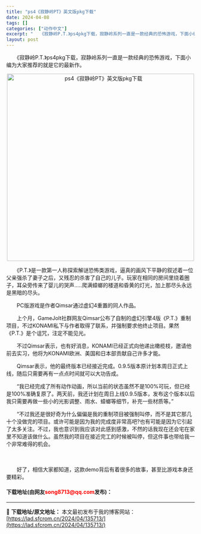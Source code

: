 ```yaml
---
title: "ps4《寂静岭PT》英文版pkg下载"
date: 2024-04-08
tags: []
categories: ["动作中文"]
excerpt: "　　《寂静岭P.T.》ps4pkg下载，寂静岭系列一直是一款经典的恐怖游戏，下面小编为大家推荐的就是它的最新作。 　　《P.T.》是一款第一人称探索解谜恐怖类游戏，逼真的画风下平静的叙述着一位父亲强杀了妻子之后，又残忍的杀害了自己的儿子。玩家在相同的房间里绕着圈子，耳朵旁传来了婴儿的哭声.....爬&hellip;"
layout: post
---
```


 <p>　　《寂静岭P.T.》ps4pkg下载，寂静岭系列一直是一款经典的恐怖游戏，下面小编为大家推荐的就是它的最新作。</p> <p align="center"><img border="0" src="https://lad.sfcrom.cn/wp-content/uploads/2024/04/20240408_66135829a94f4.webp" width="500" alt="ps4《寂静岭PT》英文版pkg下载" /></p> <p>　　《P.T.》是一款第一人称探索解谜恐怖类游戏，逼真的画风下平静的叙述着一位父亲强杀了妻子之后，又残忍的杀害了自己的儿子。玩家在相同的房间里绕着圈子，耳朵旁传来了婴儿的哭声.....爬满蟑螂的楼道和昏黄的灯光，加上那尽头永远是黑暗的尽头。</p> <p>　　PC版游戏是作者Qimsar通过虚幻4重置的同人作品。</p> <p>　　上个月，GameJolt社群网友Qimsar公布了自制的虚幻引擎4版《P.T.》重制项目，不过KONAMI私下与作者取得了联系，并强制要求他终止项目。果然《P.T.》是个诅咒，注定不能见光。</p> <p>　　不过Qimsar表示，也有好消息，KONAMI已经正式向他递出橄榄枝，邀请他前去实习，他将为KONAMI欧洲、美国和日本部贡献自己许多才能。</p> <p>　　Qimsar表示，他的最终版本已经接近完成。0.9.5版本原计划本周日正式上线，随后只需要再有一点点时间就可以大功告成。</p> <p>　　&ldquo;我已经完成了所有动作动画，所以当前的状态虽然不是100%可玩，但已经是100%准确复原了。两天前，我还计划在周日上线0.9.5版本，发布这个版本以后我只需要再做一些小的光影调整、雨水、蟑螂等细节，补充一些材质等。&rdquo;</p> <p>　　&ldquo;不过我还是很好奇为什么偏偏是我的重制项目被强制叫停，而不是其它那几十个没做完的项目。或许可能是因为我的完成度非常高吧?也有可能是因为它引起了太多关注。不过，我也意识到我应该对此感到感激，不然的话我现在还会宅在家里不知道该做什么。虽然我的项目在接近完工的时候被叫停，但这件事也带给我一个非常难得的机会。</p> <p>　<strong>　</strong></p> <p>　　好了，相信大家都知道，这款demo背后有着很多的故事，甚至比游戏本身还要精彩。</p> <p><h4>下载地址(由网友<font color="red">song8713@qq.com</font>发布)：</h4></p> 

---
📖 **下载地址/原文地址：** 本文最初发布于我的博客网站：[https://lad.sfcrom.cn/2024/04/135713/](https://lad.sfcrom.cn/2024/04/135713/)
